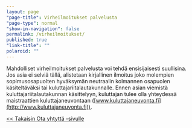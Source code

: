 ```yaml
---
layout: page
"page-title": Virheilmoitukset palvelusta
"page-type": normal
"show-in-navigation": false
permalink: /virheilmoitukset/
published: true
"link-title": ""
polaroid: ""
---
```


Mahdolliset virheilmoitukset palvelusta voi tehdä ensisijaisesti suullisina. Jos asia ei selviä tällä, alistetaan kirjallinen ilmoitus joko molempien sopimusosapuolten hyväksymän neutraalin kolmannen osapuolen käsiteltäväksi tai  kuluttajariitalautakunnalle. Ennen asian viemistä kuluttajariitalautakunnan käsittelyyn, kuluttajan tulee olla yhteydessä maistraattien kuluttajaneuvontaan ([www.kuluttajaneuvonta.fi](http://www.kuluttajaneuvonta.fi)).

[<< Takaisin Ota yhtyttä -sivulle](/ota-yhteytta/)